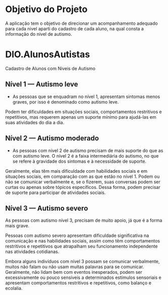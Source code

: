 <h1> Objetivo do Projeto </h1>
A aplicação tem o objetivo de direcionar um acompanhamento adequado para cada nivel aparti do cadastro de cada aluno, na qual consta a informação do nivel de autismo.


# DIO.AlunosAutistas
 Cadastro de Alunos com Niveis de Autismo
 
<h2> Nível 1 — Autismo leve </h2>

- As pessoas que se enquadram no nível 1, apresentam sintomas menos graves, por isso é denominado como autismo leve.

Podem ter dificuldades em situações sociais, comportamentos restritivos e repetitivos, mas requerem apenas um suporte mínimo para ajudá-las em suas atividades do dia a dia.

<h2> Nível 2 — Autismo moderado </h2>
 
- As pessoas com nível 2 de autismo precisam de mais suporte do que as com autismo leve. O nível 2 é a faixa intermediária do autismo, no que se refere à gravidade dos sintomas e à necessidade de suporte.

Geralmente, elas têm mais dificuldade com habilidades sociais e em situações sociais, em comparação com as que estão no nível 1. Podem ou não se comunicar verbalmente e, se o fizerem, suas conversas podem ser curtas ou apenas sobre tópicos específicos. Dessa forma, podem precisar de suporte para participar de atividades sociais.

<h2> Nível 3 — Autismo severo </h2>
As pessoas com autismo nível 3, precisam de muito apoio, já que é a forma mais grave.

Pessoas com autismo severo apresentam dificuldade significativa na comunicação e nas habilidades sociais, assim como têm comportamentos restritivos e repetitivos que atrapalham seu funcionamento independente nas atividades cotidianas.

Embora alguns indivíduos com nível 3 possam se comunicar verbalmente, muitos não falam ou não usam muitas palavras para se comunicar. Geralmente, não lidam bem com eventos inesperados, podem ser excessivamente ou pouco sensíveis a determinados estímulos sensoriais e apresentam comportamentos restritivos e repetitivos, como balanço e ecolalia.
